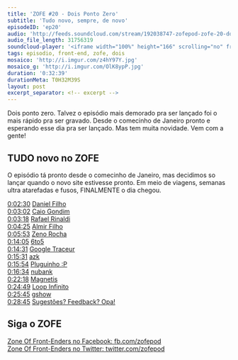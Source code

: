 ```yaml
---
title: 'ZOFE #20 - Dois Ponto Zero'
subtitle: 'Tudo novo, sempre, de novo'
episodeID: 'ep20'
audio: 'http://feeds.soundcloud.com/stream/192038747-zofepod-zofe-20-dois-ponto-zero-finalmente'
audio_file_length: 31756319
soundcloud-player: '<iframe width="100%" height="166" scrolling="no" frameborder="no" src="https://w.soundcloud.com/player/?url=https%3A//api.soundcloud.com/tracks/192038747%3Fsecret_token%3Ds-mwj5H&amp;color=ff5500&amp;auto_play=false&amp;hide_related=false&amp;show_comments=true&amp;show_user=true&amp;show_reposts=false"></iframe>'
tags: episodio, front-end, zofe, dois
mosaico: 'http://i.imgur.com/z4hY97Y.jpg'
mosaico_g: 'http://i.imgur.com/OlK8ypP.jpg'
duration: '0:32:39'
durationMeta: T0H32M39S
layout: post
excerpt_separator: <!-- excerpt -->
---
```



Dois ponto zero. Talvez o episódio mais demorado pra ser lançado foi o mais rápido pra ser gravado. Desde o comecinho de Janeiro pronto e esperando esse dia pra ser lançado. Mas tem muita novidade. Vem com a gente!
<!-- excerpt -->

## TUDO novo no ZOFE

O episódio tá pronto desde o comecinho de Janeiro, mas decidimos so lançar quando o novo site estivesse pronto. Em meio de viagens, semanas ultra atarefadas e fusos, FINALMENTE o dia chegou.

[0:02:30](#t=0:02:30) [Daniel Filho](https://twitter.com/danielfilho)<br>
[0:03:02](#t=0:03:02) [Caio Gondim](https://twitter.com/caio_gondim)<br>
[0:03:18](#t=0:03:18) [Rafael Rinaldi](https://twitter.com/rafaelrinaldi)<br>
[0:04:25](#t=0:04:25) [Almir Filho](https://twitter.com/almirfilho)<br>
[0:05:53](#t=0:05:53) [Zeno Rocha](https://twitter.com/zenorocha)<br>
[0:14:05](#t=0:14:05) [6to5](https://babeljs.io/)<br>
[0:14:31](#t=0:14:31) [Google Traceur](https://github.com/google/traceur-compiler)<br>
[0:15:31](#t=0:15:31) [azk](http://www.azk.io/)<br>
[0:15:54](#t=0:15:54) [Pluguinho :P](https://twitter.com/nuxlli)<br>
[0:16:34](#t=0:16:34) [nubank](https://nubank.com.br/)<br>
[0:22:18](#t=0:22:18) [Magnetis](https://www.magnetis.com.br/)<br>
[0:24:49](#t=0:24:49) [Loop Infinito](http://loopinfinito.com.br/)<br>
[0:25:45](#t=0:25:45) [gshow](http://gshow.globo.com/)<br>
[0:28:45](#t=0:28:45) [Sugestões? Feedback? Opa!](http://zofe.com.br/contato)<br>

## Siga o ZOFE

[Zone Of Front-Enders no Facebook: fb.com/zofepod](http://fb.com/zofepod/ "ZOFE no Facebook: fb.com/zofepod")<br>
[Zone Of Front-Enders no Twitter: twitter.com/zofepod](http://twitter.com/zofepod/ "ZOFE no Twitter")<br>
